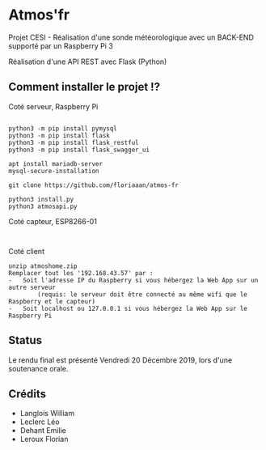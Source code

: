 # Atmos'fr
Projet CESI - Réalisation d'une sonde météorologique avec un BACK-END supporté par un Raspberry Pi 3


Réalisation d'une API REST avec Flask (Python)

## Comment installer le projet ⁉️

Coté serveur, Raspberry Pi

```

python3 -m pip install pymysql
python3 -m pip install flask
python3 -m pip install flask_restful
python3 -m pip install flask_swagger_ui

apt install mariadb-server
mysql-secure-installation

git clone https://github.com/floriaaan/atmos-fr

python3 install.py
python3 atmosapi.py

```

Coté capteur, ESP8266-01

```


```

Coté client

```
unzip atmoshome.zip
Remplacer tout les '192.168.43.57' par :
-   Soit l'adresse IP du Raspberry si vous hébergez la Web App sur un autre serveur 
        (requis: le serveur doit être connecté au même wifi que le Raspberry et le capteur)
-   Soit localhost ou 127.0.0.1 si vous hébergez la Web App sur le Raspberry Pi

```

## Status
Le rendu final est présenté Vendredi 20 Décembre 2019, lors d'une soutenance orale.



## Crédits
- Langlois William
- Leclerc Léo
- Dehant Emilie
- Leroux Florian

